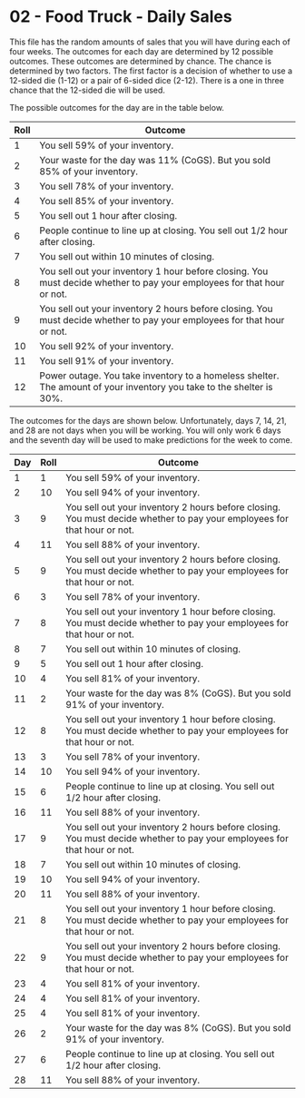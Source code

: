 # 02 - Food Truck - Daily Sales

This file has the random amounts of sales that you will have during each of four weeks.  The outcomes for each day are determined by 12 possible outcomes.  These outcomes are determined by chance.  The chance is determined by two factors.  The first factor is a decision of whether to use a 12-sided die (1-12) or a pair of 6-sided dice (2-12).  There is a one in three chance that the 12-sided die will be used.

The possible outcomes for the day are in the table below.

Roll | Outcome
---- | -------
1 | You sell 59% of your inventory.
2 | Your waste for the day was 11% (CoGS).  But you sold 85% of your inventory.
3 | You sell 78% of your inventory.
4 | You sell 85% of your inventory.
5 | You sell out 1 hour after closing.
6 | People continue to line up at closing.  You sell out 1/2 hour after closing.
7 | You sell out within 10 minutes of closing.
8 | You sell out your inventory 1 hour before closing.  You must decide whether to pay your employees for that hour or not.
9 | You sell out your inventory 2 hours before closing.  You must decide whether to pay your employees for that hour or not.
10 | You sell 92% of your inventory.
11 | You sell 91% of your inventory.
12 | Power outage.  You take inventory to a homeless shelter.  The amount of your inventory you take to the shelter is 30%.

The outcomes for the days are shown below.  Unfortunately, days 7, 14, 21, and 28 are not days when you will be working.  You will only work 6 days and the seventh day will be used to make predictions for the week to come.

Day | Roll | Outcome
--- | ---- | -------
1 | 1 | You sell 59% of your inventory.
2 | 10 | You sell 94% of your inventory.
3 | 9 | You sell out your inventory 2 hours before closing.  You must decide whether to pay your employees for that hour or not.
4 | 11 | You sell 88% of your inventory.
5 | 9 | You sell out your inventory 2 hours before closing.  You must decide whether to pay your employees for that hour or not.
6 | 3 | You sell 78% of your inventory.
7 | 8 | You sell out your inventory 1 hour before closing.  You must decide whether to pay your employees for that hour or not.
8 | 7 | You sell out within 10 minutes of closing.
9 | 5 | You sell out 1 hour after closing.
10 | 4 | You sell 81% of your inventory.
11 | 2 | Your waste for the day was 8% (CoGS).  But you sold 91% of your inventory.
12 | 8 | You sell out your inventory 1 hour before closing.  You must decide whether to pay your employees for that hour or not.
13 | 3 | You sell 78% of your inventory.
14 | 10 | You sell 94% of your inventory.
15 | 6 | People continue to line up at closing.  You sell out 1/2 hour after closing.
16 | 11 | You sell 88% of your inventory.
17 | 9 | You sell out your inventory 2 hours before closing.  You must decide whether to pay your employees for that hour or not.
18 | 7 | You sell out within 10 minutes of closing.
19 | 10 | You sell 94% of your inventory.
20 | 11 | You sell 88% of your inventory.
21 | 8 | You sell out your inventory 1 hour before closing.  You must decide whether to pay your employees for that hour or not.
22 | 9 | You sell out your inventory 2 hours before closing.  You must decide whether to pay your employees for that hour or not.
23 | 4 | You sell 81% of your inventory.
24 | 4 | You sell 81% of your inventory.
25 | 4 | You sell 81% of your inventory.
26 | 2 | Your waste for the day was 8% (CoGS).  But you sold 91% of your inventory.
27 | 6 | People continue to line up at closing.  You sell out 1/2 hour after closing.
28 | 11 | You sell 88% of your inventory.


